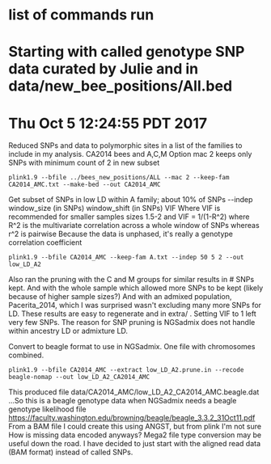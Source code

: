 # list of commands run
# Starting with called genotype SNP data curated by Julie and in data/new_bee_positions/All.bed

# Thu Oct  5 12:24:55 PDT 2017
Reduced SNPs and data to polymorphic sites in a list of the families to include in my analysis. CA2014 bees and A,C,M
Option mac 2 keeps only SNPs with minimum count of 2 in new subset
```
plink1.9 --bfile ../bees_new_positions/ALL --mac 2 --keep-fam CA2014_AMC.txt --make-bed --out CA2014_AMC
```

Get subset of SNPs in low LD within A family; about 10% of SNPs
--indep window_size (in SNPs) window_shift (in SNPs) VIF
Where VIF is recommended for smaller samples sizes 1.5-2
and VIF = 1/(1-R^2) where R^2 is the multivariate correlation across a whole window of SNPs whereas r^2 is pairwise
Because the data is unphased, it's really a genotype correlation coefficient
```
plink1.9 --bfile CA2014_AMC --keep-fam A.txt --indep 50 5 2 --out low_LD_A2
```
Also ran the pruning with the C and M groups for similar results in # SNPs kept.
And with the whole sample which allowed more SNPs to be kept (likely because of higher sample sizes?)
And with an admixed population, Pacerita_2014, which I was surprised wasn't excluding many more SNPs for LD.
These results are easy to regenerate and in extra/ . Setting VIF to 1 left very few SNPs.
The reason for SNP pruning is NGSadmix does not handle within ancestry LD or admixture LD.

Convert to beagle format to use in NGSadmix. One file with chromosomes combined.
```
plink1.9 --bfile CA2014_AMC --extract low_LD_A2.prune.in --recode beagle-nomap --out low_LD_A2_CA2014_AMC
```
This produced file data/CA2014_AMC/low_LD_A2_CA2014_AMC.beagle.dat
...So this is a beagle genotype data when NGSadmix needs a beagle genotype likelihood file
https://faculty.washington.edu/browning/beagle/beagle_3.3.2_31Oct11.pdf
From a BAM file I could create this using ANGST, but from plink I'm not sure
How is missing data encoded anyways?
Mega2 file type conversion may be useful down the road.
I have decided to just start with the aligned read data (BAM format) instead of called SNPs.

